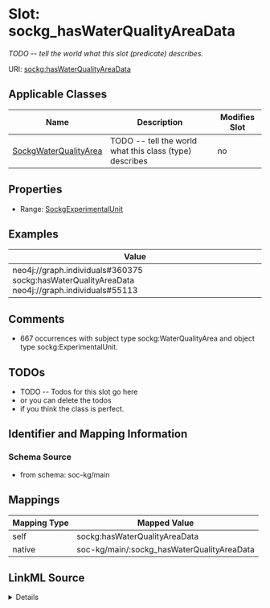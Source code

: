 

# Slot: sockg_hasWaterQualityAreaData


_TODO -- tell the world what this slot (predicate) describes._





URI: [sockg:hasWaterQualityAreaData](http://www.semanticweb.org/sockg/ontologies/2024/0/soil-carbon-ontology/hasWaterQualityAreaData)



<!-- no inheritance hierarchy -->





## Applicable Classes

| Name | Description | Modifies Slot |
| --- | --- | --- |
| [SockgWaterQualityArea](../classes/SockgWaterQualityArea.md) | TODO -- tell the world what this class (type) describes |  no  |







## Properties

* Range: [SockgExperimentalUnit](../classes/SockgExperimentalUnit.md)






## Examples

| Value |
| --- |
| neo4j://graph.individuals#360375 sockg:hasWaterQualityAreaData neo4j://graph.individuals#55113 |

## Comments

* 667 occurrences with subject type sockg:WaterQualityArea and object type sockg:ExperimentalUnit.

## TODOs

* TODO -- Todos for this slot go here
* or you can delete the todos
* if you think the class is perfect.

## Identifier and Mapping Information







### Schema Source


* from schema: soc-kg/main




## Mappings

| Mapping Type | Mapped Value |
| ---  | ---  |
| self | sockg:hasWaterQualityAreaData |
| native | soc-kg/main/:sockg_hasWaterQualityAreaData |




## LinkML Source

<details>
```yaml
name: sockg_hasWaterQualityAreaData
description: TODO -- tell the world what this slot (predicate) describes.
todos:
- TODO -- Todos for this slot go here
- or you can delete the todos
- if you think the class is perfect.
comments:
- 667 occurrences with subject type sockg:WaterQualityArea and object type sockg:ExperimentalUnit.
examples:
- value: neo4j://graph.individuals#360375 sockg:hasWaterQualityAreaData neo4j://graph.individuals#55113
from_schema: soc-kg/main
rank: 1000
slot_uri: sockg:hasWaterQualityAreaData
alias: sockg_hasWaterQualityAreaData
domain_of:
- sockg_WaterQualityArea
range: sockg_ExperimentalUnit

```
</details>